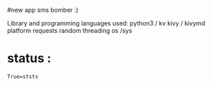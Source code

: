 #new app sms bomber :)








Library and programming languages used:
    python3 / kv
    kivy / kivymd 
    platform
    requests
random
threading
os /sys







# status :
    True=ststs
